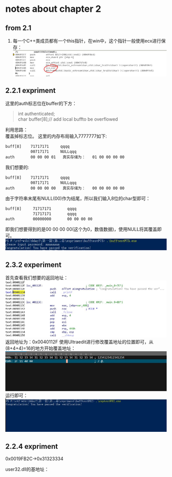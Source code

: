 # notes about chapter 2
## from 2.1
1. 每一个C++类成员都有一个this指针，在win中，这个指针一般使用ecx进行保存：
![测试](./this指针.JPG)

## 2.2.1 expriment
这里的auth标志位在buffer的下方：
>int authenticated;  
char buffer[8];// add local buffto be overflowed

利用思路：  
覆盖掉标志位。
这里的内存布局输入7777777如下:
```
buff[8]    71717171     qqqq
           00717171     NULLqqq
auth       00 00 00 01   真实存储为：   01 00 00 00 00
```
我们想要的:
```
buff[8]    71717171     qqqq
           00717171     NULLqqq
auth       00 00 00 00   真实存储为：   00 00 00 00 00
```
由于字符串末尾有NULL(00)作为结尾，所以我们输入8位的char型即可：
```
buff[8]     71717171       qqqq
            71717171       qqqq
auth        00000000       00 00 00 00
```
即我们想要得到的是00 00 00 00(这个为0，数值数据)，使用NULL将其覆盖即可。  
![success](./success.JPG)
## 2.3.2 experiment
首先查看我们想要的返回地址：
![retaddr](./ret_addr.JPG)
返回地址为：0x0040112F
使用Ultraedit进行修改覆盖地址的位置即可，从(8+4+4)=16的地方开始覆盖地址：
![com_addr](./comaddr.JPG)
运行即可：
![success2](./success2.JPG)

## 2.2.4 expriment

0x0019FB2C->0x31323334

user32.dll的基地址：

